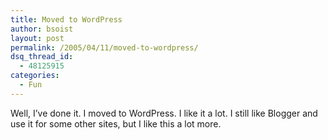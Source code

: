 ```yaml
---
title: Moved to WordPress
author: bsoist
layout: post
permalink: /2005/04/11/moved-to-wordpress/
dsq_thread_id:
  - 48125915
categories:
  - Fun
---
```

Well, I&#8217;ve done it. I moved to WordPress. I like it a lot. I still like Blogger and use it for some other sites, but I like this a lot more.
